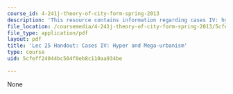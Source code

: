 ```yaml
---
course_id: 4-241j-theory-of-city-form-spring-2013
description: 'This resource contains information regarding cases IV: hyper and mega-urbanism.'
file_location: /coursemedia/4-241j-theory-of-city-form-spring-2013/5cfeff24044bc504f0eb8c110aa934be_MIT4_241JS13_handout25.pdf
file_type: application/pdf
layout: pdf
title: 'Lec 25 Handout: Cases IV: Hyper and Mega-urbanism'
type: course
uid: 5cfeff24044bc504f0eb8c110aa934be

---
```

None
